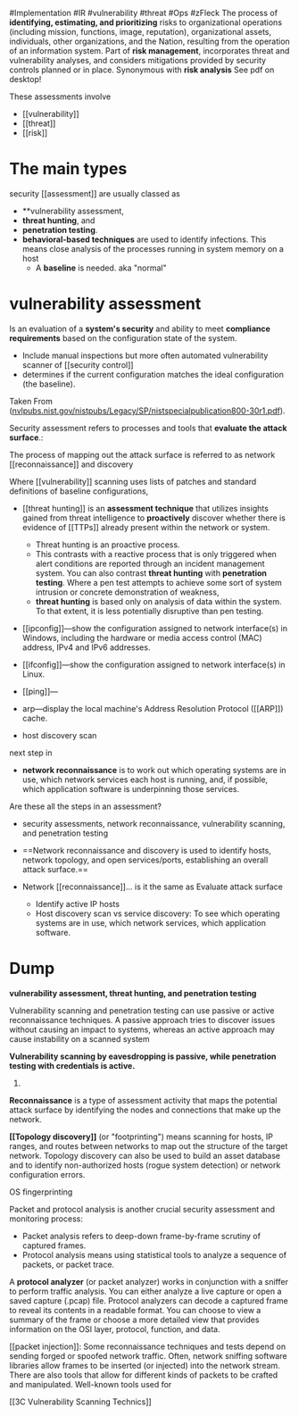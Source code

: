 #Implementation #IR #vulnerability #threat #Ops 
#zFleck
The process of **identifying, estimating, and prioritizing** risks to organizational operations (including mission, functions, image, reputation), organizational assets, individuals, other organizations, and the Nation, resulting from the operation of an information system. Part of **risk management**, incorporates threat and vulnerability analyses, and considers mitigations provided by security controls planned or in place. Synonymous with **risk analysis**
See pdf on desktop!

These assessments involve 
- [[vulnerability]]
- [[threat]]
- [[risk]]


# The main types
security [[assessment]]  are usually classed as 
- **vulnerability assessment, 
- **threat hunting**, and 
- **penetration testing**. 
- **behavioral-based techniques** are used to identify infections. This means close analysis of the processes running in system memory on a host
	- A **baseline** is needed. aka "normal"

# vulnerability assessment
Is an evaluation of a **system's security** and ability to meet **compliance requirements** based on the configuration state of the system.

- Include manual inspections but more often automated vulnerability scanner of [[security control]]
- determines if the current configuration matches the ideal configuration (the baseline). 
 


Taken From
([nvlpubs.nist.gov/nistpubs/Legacy/SP/nistspecialpublication800-30r1.pdf](https://wmx-api-production.s3.amazonaws.com/courses/5731/supplementary/nistspecialpublication800-30r1.pdf)).

Security assessment refers to processes and tools that **evaluate the attack surface**.:

 The process of mapping out the attack surface is referred to as network [[reconnaissance]] and discovery

Where [[vulnerability]] scanning uses lists of patches and standard definitions of baseline configurations,
- [[threat hunting]] is an **assessment technique** that utilizes insights gained from threat intelligence to **proactively** discover whether there is evidence of [[TTPs]] already present within the network or system. 
	- Threat hunting is an proactive process.
	- This contrasts with a reactive process  that is only triggered when alert conditions are reported through an incident management system. You can also contrast **threat hunting** with **penetration testing**. Where a pen test attempts to achieve some sort of system intrusion or concrete demonstration of weakness,
	-  **threat hunting** is based only on analysis of data within the system. To that extent, it is less potentially disruptive than pen testing.

 

 
-   [[ipconfig]]—show the configuration assigned to network interface(s) in Windows, including the hardware or media access control (MAC) address, IPv4 and IPv6 addresses.
-   [[ifconfig]]—show the configuration assigned to network interface(s) in Linux.
-   [[ping]]—
-   arp—display the local machine's Address Resolution Protocol ([[ARP]]) cache.
-   host discovery scan

next step in
- **network reconnaissance** is to work out which operating systems are in use, which network services each host is running, and, if possible, which application software is underpinning those services.

Are these all the steps in an assessment?
- security assessments, network reconnaissance, vulnerability scanning, and penetration testing
- ==Network reconnaissance and discovery is used to identify hosts, network topology, and open services/ports, establishing an overall attack surface.==

- Network [[reconnaissance]]... is it the same as Evaluate attack surface 
	- Identify active IP hosts
	- Host discovery scan vs service discovery:  To see which operating systems are in use, which network services, which application software.


# Dump
**vulnerability assessment, threat hunting, and penetration testing**
 
 Vulnerability scanning and penetration testing can use passive or active reconnaissance techniques. A passive approach tries to discover issues without causing an impact to systems, whereas an active approach may cause instability on a scanned system
 
 **Vulnerability scanning by eavesdropping is passive, while penetration testing with credentials is active.**
 
 
 1.
 **Reconnaissance** is a type of assessment activity that maps the potential attack surface by identifying the nodes and connections that make up the network.
 
 **[[Topology discovery]]** (or "footprinting") means scanning for hosts, IP ranges, and routes between networks to map out the structure of the target network. Topology discovery can also be used to build an asset database and to identify non-authorized hosts (rogue system detection) or network configuration errors.
 
 OS fingerprinting
 
 Packet and protocol analysis is another crucial security assessment and monitoring process:
 -   Packet analysis refers to deep-down frame-by-frame scrutiny of captured frames.
-   Protocol analysis means using statistical tools to analyze a sequence of packets, or packet trace.

A **protocol analyzer** (or packet analyzer) works in conjunction with a sniffer to perform traffic analysis. You can either analyze a live capture or open a saved capture (.pcap) file. Protocol analyzers can decode a captured frame to reveal its contents in a readable format. You can choose to view a summary of the frame or choose a more detailed view that provides information on the OSI layer, protocol, function, and data.

[[packet injection]]: Some reconnaissance techniques and tests depend on sending forged or spoofed network traffic. Often, network sniffing software libraries allow frames to be inserted (or injected) into the network stream. There are also tools that allow for different kinds of packets to be crafted and manipulated. Well-known tools used for 

[[3C  Vulnerability Scanning Technics]]